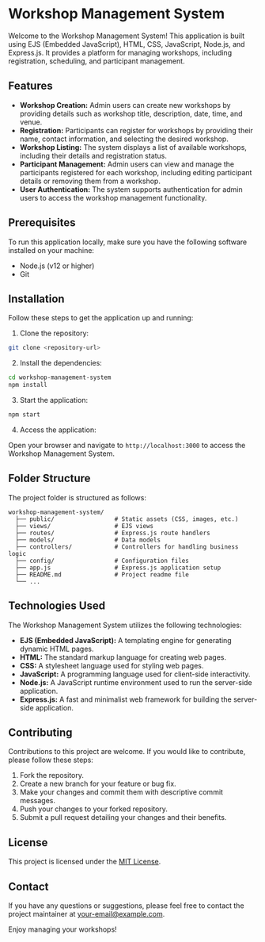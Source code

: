 # Workshop Management System

Welcome to the Workshop Management System! This application is built using EJS (Embedded JavaScript), HTML, CSS, JavaScript, Node.js, and Express.js. It provides a platform for managing workshops, including registration, scheduling, and participant management.

## Features

- **Workshop Creation:** Admin users can create new workshops by providing details such as workshop title, description, date, time, and venue.
- **Registration:** Participants can register for workshops by providing their name, contact information, and selecting the desired workshop.
- **Workshop Listing:** The system displays a list of available workshops, including their details and registration status.
- **Participant Management:** Admin users can view and manage the participants registered for each workshop, including editing participant details or removing them from a workshop.
- **User Authentication:** The system supports authentication for admin users to access the workshop management functionality.

## Prerequisites

To run this application locally, make sure you have the following software installed on your machine:

- Node.js (v12 or higher)
- Git

## Installation

Follow these steps to get the application up and running:

1. Clone the repository:

```bash
git clone <repository-url>
```

2. Install the dependencies:

```bash
cd workshop-management-system
npm install
```

3. Start the application:

```bash
npm start
```

4. Access the application:

Open your browser and navigate to `http://localhost:3000` to access the Workshop Management System.

## Folder Structure

The project folder is structured as follows:

```
workshop-management-system/
  ├── public/                 # Static assets (CSS, images, etc.)
  ├── views/                  # EJS views
  ├── routes/                 # Express.js route handlers
  ├── models/                 # Data models
  ├── controllers/            # Controllers for handling business logic
  ├── config/                 # Configuration files
  ├── app.js                  # Express.js application setup
  ├── README.md               # Project readme file
  └── ...
```

## Technologies Used

The Workshop Management System utilizes the following technologies:

- **EJS (Embedded JavaScript):** A templating engine for generating dynamic HTML pages.
- **HTML:** The standard markup language for creating web pages.
- **CSS:** A stylesheet language used for styling web pages.
- **JavaScript:** A programming language used for client-side interactivity.
- **Node.js:** A JavaScript runtime environment used to run the server-side application.
- **Express.js:** A fast and minimalist web framework for building the server-side application.

## Contributing

Contributions to this project are welcome. If you would like to contribute, please follow these steps:

1. Fork the repository.
2. Create a new branch for your feature or bug fix.
3. Make your changes and commit them with descriptive commit messages.
4. Push your changes to your forked repository.
5. Submit a pull request detailing your changes and their benefits.

## License

This project is licensed under the [MIT License](LICENSE).

## Contact

If you have any questions or suggestions, please feel free to contact the project maintainer at [your-email@example.com](mailto:your-email@example.com).

Enjoy managing your workshops!
